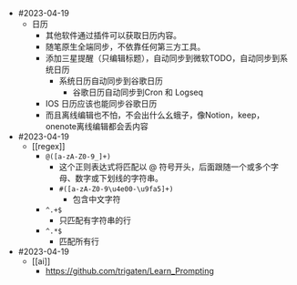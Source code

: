 - #2023-04-19
	- 日历
		- 其他软件通过插件可以获取日历内容。
		- 随笔原生全端同步，不依靠任何第三方工具。
		- 添加三星提醒（只编辑标题），自动同步到微软TODO，自动同步到系统日历
			- 系统日历自动同步到谷歌日历
				- 谷歌日历自动同步到Cron 和 Logseq
		- IOS 日历应该也能同步谷歌日历
		- 而且离线编辑也不怕，不会出什么幺蛾子，像Notion，keep，onenote离线编辑都会丢内容
- #2023-04-19
	- [[regex]]
		- `@([a-zA-Z0-9_]+)`
			- 这个正则表达式将匹配以 @ 符号开头，后面跟随一个或多个字母、数字或下划线的字符串。
			- `#([a-zA-Z0-9\u4e00-\u9fa5]+)`
				- 包含中文字符
		- `^.+$`
			- 只匹配有字符串的行
		- `^.*$`
			- 匹配所有行
- #2023-04-19
	- [[ai]]
		- https://github.com/trigaten/Learn_Prompting